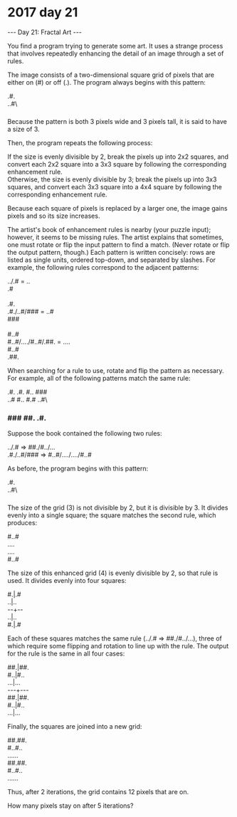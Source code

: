 # 2017 day 21

--- Day 21: Fractal Art ---

You find a program trying to generate some art. It uses a strange process that involves repeatedly enhancing the detail of an image through a set of rules.



The image consists of a two-dimensional square grid of pixels that are either on (#) or off (.). The program always begins with this pattern:



.#.\
..#\
###



Because the pattern is both 3 pixels wide and 3 pixels tall, it is said to have a size of 3.



Then, the program repeats the following process:



If the size is evenly divisible by 2, break the pixels up into 2x2 squares, and convert each 2x2 square into a 3x3 square by following the corresponding enhancement rule.\
Otherwise, the size is evenly divisible by 3; break the pixels up into 3x3 squares, and convert each 3x3 square into a 4x4 square by following the corresponding enhancement rule.



Because each square of pixels is replaced by a larger one, the image gains pixels and so its size increases.



The artist's book of enhancement rules is nearby (your puzzle input); however, it seems to be missing rules.  The artist explains that sometimes, one must rotate or flip the input pattern to find a match. (Never rotate or flip the output pattern, though.) Each pattern is written concisely: rows are listed as single units, ordered top-down, and separated by slashes. For example, the following rules correspond to the adjacent patterns:



../.#  =  ..\
          .#\
\
                .#.\
.#./..#/###  =  ..#\
                ###\
\
                        #..#\
#..#/..../#..#/.##.  =  ....\
                        #..#\
                        .##.



When searching for a rule to use, rotate and flip the pattern as necessary.  For example, all of the following patterns match the same rule:



.#.   .#.   #..   ###\
..#   #..   #.#   ..#\
###   ###   ##.   .#.



Suppose the book contained the following two rules:



../.# => ##./#../...\
.#./..#/### => #..#/..../..../#..#



As before, the program begins with this pattern:



.#.\
..#\
###



The size of the grid (3) is not divisible by 2, but it is divisible by 3. It divides evenly into a single square; the square matches the second rule, which produces:



#..#\
....\
....\
#..#



The size of this enhanced grid (4) is evenly divisible by 2, so that rule is used. It divides evenly into four squares:



#.|.#\
..|..\
--+--\
..|..\
#.|.#



Each of these squares matches the same rule (../.# => ##./#../...), three of which require some flipping and rotation to line up with the rule. The output for the rule is the same in all four cases:



##.|##.\
#..|#..\
...|...\
---+---\
##.|##.\
#..|#..\
...|...



Finally, the squares are joined into a new grid:



##.##.\
#..#..\
......\
##.##.\
#..#..\
......



Thus, after 2 iterations, the grid contains 12 pixels that are on.



How many pixels stay on after 5 iterations?



